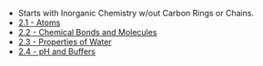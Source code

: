 - Starts with Inorganic Chemistry w/out Carbon Rings or Chains.
- [2.1 - Atoms](https://github.com/MCBasterSheet/MCBasterSheet/blob/main/MCB150/pages/2.1%20-%20Atoms.md)
- [2.2 - Chemical  Bonds and Molecules](https://github.com/MCBasterSheet/MCBasterSheet/blob/main/MCB150/pages/2.2%20-%20Chemical%20%20Bonds%20and%20Molecules.md)
- [2.3 - Properties of Water](https://github.com/MCBasterSheet/MCBasterSheet/blob/main/MCB150/pages/2.3%20-%20Properties%20of%20Water.md)
- [2.4 - pH and Buffers](https://github.com/MCBasterSheet/MCBasterSheet/blob/main/MCB150/pages/2.4%20-%20pH%20and%20Buffers.md)
